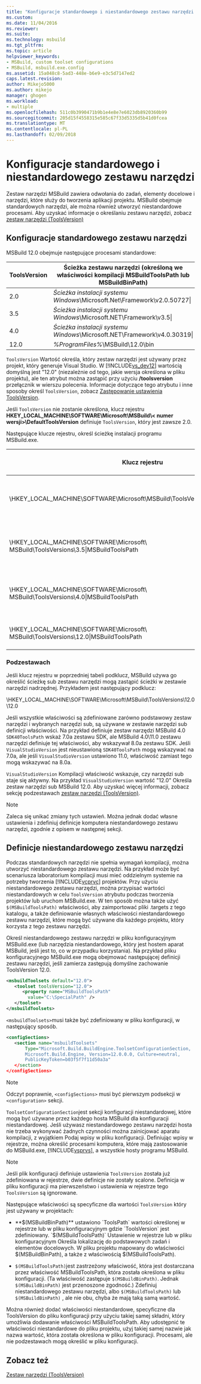 ```yaml
---
title: "Konfiguracje standardowego i niestandardowego zestawu narzędzi | Dokumentacja firmy Microsoft"
ms.custom: 
ms.date: 11/04/2016
ms.reviewer: 
ms.suite: 
ms.technology: msbuild
ms.tgt_pltfrm: 
ms.topic: article
helpviewer_keywords:
- MSBuild, custom toolset configurations
- MSBuild, msbuild.exe.config
ms.assetid: 15a048c8-5ad3-448e-b6e9-e3c5d7147ed2
caps.latest.revision: 
author: Mikejo5000
ms.author: mikejo
manager: ghogen
ms.workload:
- multiple
ms.openlocfilehash: 511c0b3990471b9b1e4e8e7e6023db8920360b99
ms.sourcegitcommit: 205d15f4558315e585c67f33d5335d5b41d0fcea
ms.translationtype: MT
ms.contentlocale: pl-PL
ms.lasthandoff: 02/09/2018
---
```

# <a name="standard-and-custom-toolset-configurations"></a>Konfiguracje standardowego i niestandardowego zestawu narzędzi
Zestaw narzędzi MSBuild zawiera odwołania do zadań, elementy docelowe i narzędzi, które służy do tworzenia aplikacji projektu. MSBuild obejmuje standardowych narzędzi, ale można również utworzyć niestandardowe procesami. Aby uzyskać informacje o określaniu zestawu narzędzi, zobacz [zestaw narzędzi (ToolsVersion)](../msbuild/msbuild-toolset-toolsversion.md)  
  
## <a name="standard-toolset-configurations"></a>Konfiguracje standardowego zestawu narzędzi  
 MSBuild 12.0 obejmuje następujące procesami standardowe:  
  
|ToolsVersion|Ścieżka zestawu narzędzi (określoną we właściwości kompilacji MSBuildToolsPath lub MSBuildBinPath)|  
|------------------|--------------------------------------------------------------------------------------------|  
|2.0|*Ścieżka instalacji systemu Windows*\Microsoft.Net\Framework\v2.0.50727\|  
|3.5|*Ścieżka instalacji systemu Windows*\Microsoft.NET\Framework\v3.5\|  
|4.0|*Ścieżka instalacji systemu Windows*\Microsoft.NET\Framework\v4.0.30319\|  
|12.0|*%ProgramFiles%*\MSBuild\12.0\bin|  
  
 `ToolsVersion` Wartość określa, który zestaw narzędzi jest używany przez projekt, który generuje Visual Studio. W [!INCLUDE[vs_dev12](../extensibility/includes/vs_dev12_md.md)] wartością domyślną jest "12.0" (niezależnie od tego, jakie wersja określona w pliku projektu), ale ten atrybut można zastąpić przy użyciu **/toolsversion** przełącznik w wierszu polecenia. Informacje dotyczące tego atrybutu i inne sposoby określ `ToolsVersion`, zobacz [Zastępowanie ustawienia ToolsVersion](../msbuild/overriding-toolsversion-settings.md).  
  
 Jeśli `ToolsVersion` nie zostanie określona, klucz rejestru **HKEY_LOCAL_MACHINE\SOFTWARE\Microsoft\MSBuild\\< numer wersji\>\DefaultToolsVersion** definiuje `ToolsVersion`, który jest zawsze 2.0.  
  
 Następujące klucze rejestru, określ ścieżkę instalacji programu MSBuild.exe.  
  
|Klucz rejestru|Nazwa klucza|Wartość klucza ciągu|  
|------------------|--------------|----------------------|  
|\HKEY_LOCAL_MACHINE\SOFTWARE\Microsoft\MSBuild\ToolsVersions\2.0\|MSBuildToolsPath|Ścieżka instalacji programu .NET framework 2.0|  
|\HKEY_LOCAL_MACHINE\SOFTWARE\Microsoft\ MSBuild\ToolsVersions\3.5\|MSBuildToolsPath|Ścieżka instalacji programu .NET framework 3.5|  
|\HKEY_LOCAL_MACHINE\SOFTWARE\Microsoft\ MSBuild\ToolsVersions\4.0\|MSBuildToolsPath|Ścieżka instalacji programu .NET framework 4|  
|\HKEY_LOCAL_MACHINE\SOFTWARE\Microsoft\ MSBuild\ToolsVersions\12.0\|MSBuildToolsPath|Ścieżka instalacji programu MSBuild|  
  
### <a name="sub-toolsets"></a>Podzestawach  
 Jeśli klucz rejestru w poprzedniej tabeli podklucz, MSBuild używa go określić ścieżkę sub zestawu narzędzi mogą zastąpić ścieżki w zestawie narzędzi nadrzędnej. Przykładem jest następujący podklucz:  
  
 \HKEY_LOCAL_MACHINE\SOFTWARE\Microsoft\MSBuild\ToolsVersions\12.0\12.0  
  
 Jeśli wszystkie właściwości są zdefiniowane zarówno podstawowy zestaw narzędzi i wybranych narzędzi sub, są używane w zestawie narzędzi sub definicji właściwości. Na przykład definiuje zestaw narzędzi MSBuild 4.0 `SDK40ToolsPath` wskaż 7.0a zestawu SDK, ale MSBuild 4.0\11.0 zestawu narzędzi definiuje tej właściwości, aby wskazywał 8.0a zestawu SDK. Jeśli `VisualStudioVersion` jest nieustawioną `SDK40ToolsPath` mogą wskazywać na 7.0a, ale jeśli `VisualStudioVersion` ustawiono 11.0, właściwość zamiast tego mogą wskazywać na 8.0a.  
  
 `VisualStudioVersion` Kompilacji właściwość wskazuje, czy narzędzi sub staje się aktywny. Na przykład `VisualStudioVersion` wartość "12.0" Określa zestaw narzędzi sub MSBuild 12.0. Aby uzyskać więcej informacji, zobacz sekcję podzestawach [zestaw narzędzi (ToolsVersion)](../msbuild/msbuild-toolset-toolsversion.md).  
  
> [!NOTE]
>  Zaleca się unikać zmiany tych ustawień. Można jednak dodać własne ustawienia i zdefiniuj definicje komputera niestandardowego zestawu narzędzi, zgodnie z opisem w następnej sekcji.  
  
## <a name="custom-toolset-definitions"></a>Definicje niestandardowego zestawu narzędzi  
 Podczas standardowych narzędzi nie spełnia wymagań kompilacji, można utworzyć niestandardowego zestawu narzędzi. Na przykład może być scenariusza laboratorium kompilacji musi mieć oddzielnym systemie na potrzeby tworzenia [!INCLUDE[vcprvc](../code-quality/includes/vcprvc_md.md)] projektów. Przy użyciu niestandardowego zestawu narzędzi, można przypisać wartości niestandardowych w celu `ToolsVersion` atrybutu podczas tworzenia projektów lub uruchom MSBuild.exe. W ten sposób można także użyć `$(MSBuildToolsPath)` właściwości, aby zaimportować pliki .targets z tego katalogu, a także definiowanie własnych właściwości niestandardowego zestawu narzędzi, które mogą być używane dla każdego projektu, który korzysta z tego zestawu narzędzi.  
  
 Określ niestandardowego zestawu narzędzi w pliku konfiguracyjnym MSBuild.exe (lub narzędzia niestandardowego, który jest hostem aparat MSBuild, jeśli jest to, co w przypadku korzystania). Na przykład pliku konfiguracyjnego MSBuild.exe mogą obejmować następującej definicji zestawu narzędzi, jeśli zamierza zastępują domyślne zachowanie ToolsVersion 12.0.  
  
```xml  
<msbuildToolsets default="12.0">  
   <toolset toolsVersion="12.0">  
      <property name="MSBuildToolsPath"   
        value="C:\SpecialPath" />  
   </toolset>  
</msbuildToolsets>  
```  
  
 `<msbuildToolsets>`musi także być zdefiniowany w pliku konfiguracji, w następujący sposób.  
  
```xml  
<configSections>  
   <section name="msbuildToolsets"         
       Type="Microsoft.Build.BuildEngine.ToolsetConfigurationSection,   
       Microsoft.Build.Engine, Version=12.0.0.0, Culture=neutral,   
       PublicKeyToken=b03f5f7f11d50a3a"  
   </section>  
</configSections>  
```  
  
> [!NOTE]
>  Odczyt poprawnie, `<configSections>` musi być pierwszym podsekcji w `<configuration>` sekcji.  
  
 `ToolsetConfigurationSection`jest sekcji konfiguracji niestandardowej, które mogą być używane przez każdego hosta MSBuild dla konfiguracji niestandardowej. Jeśli używasz niestandardowego zestawu narzędzi hosta nie trzeba wykonywać żadnych czynności można zainicjować aparatu kompilacji, z wyjątkiem Podaj wpisy w pliku konfiguracji. Definiując wpisy w rejestrze, można określić procesami komputera, które mają zastosowanie do MSBuild.exe, [!INCLUDE[vsprvs](../code-quality/includes/vsprvs_md.md)], a wszystkie hosty programu MSBuild.  
  
> [!NOTE]
>  Jeśli plik konfiguracji definiuje ustawienia `ToolsVersion` została już zdefiniowana w rejestrze, dwie definicje nie zostały scalone. Definicja w pliku konfiguracji ma pierwszeństwo i ustawienia w rejestrze tego `ToolsVersion` są ignorowane.  
  
 Następujące właściwości są specyficzne dla wartości `ToolsVersion` który jest używany w projektach:  
  
-   **$(MSBuildBinPath)** ustawiono `ToolsPath` wartości określonej w rejestrze lub w pliku konfiguracyjnym gdzie `ToolsVersion` jest zdefiniowany. `$(MSBuildToolsPath)` Ustawienie w rejestrze lub w pliku konfiguracyjnym Określa lokalizację do podstawowych zadań i elementów docelowych. W pliku projektu mapowany do właściwości $(MSBuildBinPath), a także z właściwością $(MSBuildToolsPath).  
  
-   `$(MSBuildToolsPath)`jest zastrzeżony właściwość, która jest dostarczana przez właściwość MSBuildToolsPath, która została określona w pliku konfiguracji. (Ta właściwość zastępuje `$(MSBuildBinPath)`. Jednak `$(MSBuildBinPath)` jest przenoszone zgodność.) Zdefiniuj niestandardowego zestawu narzędzi, albo `$(MSBuildToolsPath)` lub `$(MSBuildBinPath)` , ale nie obu, chyba że mają taką samą wartość.  
  
 Można również dodać właściwości niestandardowe, specyficzne dla ToolsVersion do pliku konfiguracji przy użyciu takiej samej składni, który umożliwia dodawanie właściwości MSBuildToolsPath. Aby udostępnić te właściwości niestandardowe do pliku projektu, użyj takiej samej nazwie jak nazwa wartość, która została określona w pliku konfiguracji. Procesami, ale nie podzestawach mogą określić w pliku konfiguracji.  
  
## <a name="see-also"></a>Zobacz też  
 [Zestaw narzędzi (ToolsVersion)](../msbuild/msbuild-toolset-toolsversion.md)